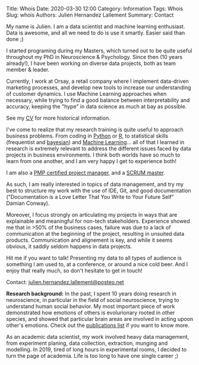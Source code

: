 Title: Whois
Date: 2020-03-30 12:00
Category: Information
Tags: Whois
Slug: whois
Authors: Julien Hernandez Lallement
Summary: Contact

My name is Julien. I am a data scientist and machine learning enthusiast. Data is awesome, and all we need to do is 
use it smartly. Easier said than done ;)
 
 I started programing during my Masters, which turned out to be quite useful throughout my PhD in Neuroscience & Psychology.
Since then (10 years already!), I have been working on diverse data projects, both as team member & leader.  

Currently, I work at Orsay, a retail company where I implement data-driven marketing processes, and develop new tools to 
increase our understanding of customer dynamics. I use Machine Learning approaches when necessary, while trying to find 
a good balance between interpretability and accuracy, keeping the "hype" in data science as much at bay as possible.

See my [CV](https://drive.google.com/file/d/1fSZbN9TxmumlBKqbvGJGwyrhMxHmltDO/view?usp=sharing) for more historical information.

I've come to realize that my research training is quite useful to approach business problems. From coding in 
[Python](https://drive.google.com/file/d/1ncaKdl5IqaaYDdXAOPmLrDQtG2Oc0Dzv/view) or 
[R](https://drive.google.com/file/d/1htJ_b9EK5yEX7A4oo1mDcN39TbRMi3eh/view), to statistical skills (frequentist and 
[bayesian](https://drive.google.com/file/d/1Vj2zmOsy0d_Kc1S42uG5QQiSadAMcnGv/view)) and 
[Machine Learning](https://drive.google.com/file/d/1ncaKdl5IqaaYDdXAOPmLrDQtG2Oc0Dzv/view)... all of that
I learned in research is extremely relevant to address the different issues faced by data projects in business environments.
I think both worlds have so much to learn from one another, and I am very happy I get to experience both!
 
I am also a [PMP certified project manager](https://drive.google.com/file/d/1PccDSxAxox2iBPsgLbSJ9anvDTnfxfuG/view), 
and a [SCRUM master](https://drive.google.com/file/d/1gcRO2vAOpnM-bWklBMoA0Xa60JTGXkKb/view). 

As such, I am really interested in topics of data management, and try my best to structure my work with the use of IDE, Git, 
and good documentation ("Documentation is a Love Letter That You Write to Your Future Self" Damian Conway). 

Moreover, I focus strongly on articulating my projects in ways that are 
explainable and meaningful for non-tech stakeholders. Experience showed me that in >50% of the business cases, failure
was due to a lack of communication at the beginning of the project, resulting in unsuited data products. Communication
and alignement is key, and while it seems obvious, it saddly seldom happens in data projects.
 

Hit me if you want to talk! Presenting my data to all types of audience is something I am used to, at a conference, 
or around a nice cold beer. And I enjoy that really much, so don't hesitate to get in touch!

Contact: julien.hernandez.lallement@posteo.net



<b>Research background:</b>
In the past, I spent 10 years doing research in neuroscience, in particular in the field of social neuroscience, 
trying to understand human social behavior. My most important piece of work demonstrated how emotions of others 
is evolurionary rooted in other species, and showed that particular brain areas are involved in acting upoon
other's emotions. Check out the [publications list](https://juls-dotcom.github.io/pages/publications.html) if you want to know more.

As an academic data scientist, my work involved heavy data management, from experiment planing, data collection, 
extraction, munging and modelling. 
In 2019, tired of long hours in experimental rooms, I decided to turn the page of academia. Life is too long to have one
single career ;)



